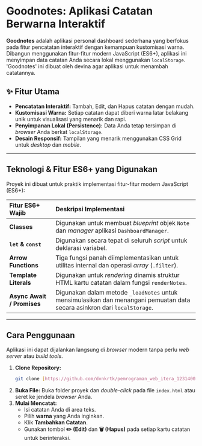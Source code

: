# Goodnotes: Aplikasi Catatan Berwarna Interaktif

**Goodnotes** adalah aplikasi personal dashboard sederhana yang berfokus pada fitur pencatatan interaktif dengan kemampuan kustomisasi warna. Dibangun menggunakan fitur-fitur modern JavaScript (ES6+), aplikasi ini menyimpan data catatan Anda secara lokal menggunakan `localStorage`. 'Goodnotes' ini dibuat oleh devina agar aplikasi untuk menambah catatannya.

## ✨ Fitur Utama

* **Pencatatan Interaktif:** Tambah, Edit, dan Hapus catatan dengan mudah.
* **Kustomisasi Warna:** Setiap catatan dapat diberi warna latar belakang unik untuk visualisasi yang menarik dan rapi.
* **Penyimpanan Lokal (Persistence):** Data Anda tetap tersimpan di *browser* Anda berkat `localStorage`.
* **Desain Responsif:** Tampilan yang menarik menggunakan CSS Grid untuk *desktop* dan *mobile*.

---

## Teknologi & Fitur ES6+ yang Digunakan

Proyek ini dibuat untuk praktik implementasi fitur-fitur modern JavaScript (ES6+):

| Fitur ES6+ Wajib | Deskripsi Implementasi |
| :--- | :--- |
| **Classes** | Digunakan untuk membuat *blueprint* objek `Note` dan *manager* aplikasi `DashboardManager`. |
| **`let` & `const`** | Digunakan secara tepat di seluruh *script* untuk deklarasi variabel. |
| **Arrow Functions** | Tiga fungsi panah diimplementasikan untuk utilitas internal dan operasi *array* (`.filter`). |
| **Template Literals** | Digunakan untuk *rendering* dinamis struktur HTML kartu catatan dalam fungsi `renderNotes`. |
| **Async Await / Promises** | Digunakan dalam metode `_loadNotes` untuk mensimulasikan dan menangani pemuatan data secara asinkron dari `localStorage`. |

---

## Cara Penggunaan

Aplikasi ini dapat dijalankan langsung di *browser* modern tanpa perlu *web server* atau *build tools*.

1.  **Clone Repository:**
    ```bash
    git clone [https://github.com/dvnkrtk/pemrograman_web_itera_123140036/tree/main/devinakartika_123140036_pertemuan2]
    ```
2.  **Buka File:** Buka folder proyek dan *double-click* pada file `index.html` atau seret ke jendela *browser* Anda.
3.  **Mulai Mencatat:**
    * Isi catatan Anda di area teks.
    * Pilih **warna** yang Anda inginkan.
    * Klik **Tambahkan Catatan**.
    * Gunakan tombol **✏️ (Edit)** dan **🗑️ (Hapus)** pada setiap kartu catatan untuk berinteraksi.
